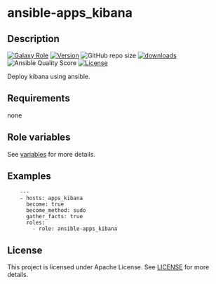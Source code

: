 # ansible-apps_kibana

## Description

[![Galaxy Role](https://img.shields.io/badge/galaxy-apps_kibana-purple?style=flat)](https://galaxy.ansible.com/lotusnoir/apps_kibana)
[![Version](https://img.shields.io/github/release/lotusnoir/ansible-apps_kibana.svg)](https://github.com/lotusnoir/ansible-apps_kibana/releases/latest)
![GitHub repo size](https://img.shields.io/github/repo-size/lotusnoir/ansible-apps_kibana?color=orange&style=flat)
[![downloads](https://img.shields.io/ansible/role/d/)](https://galaxy.ansible.com/lotusnoir/apps_kibana)
![Ansible Quality Score](https://img.shields.io/ansible/quality/)
[![License](https://img.shields.io/badge/license-Apache--2.0-brightgreen?style=flat)](https://opensource.org/licenses/Apache-2.0)

Deploy kibana using ansible.

## Requirements

none

## Role variables

See [variables](/defaults/main.yml) for more details.

## Examples

        ---
        - hosts: apps_kibana
          become: true
          become_method: sudo
          gather_facts: true
          roles:
            - role: ansible-apps_kibana


## License

This project is licensed under Apache License. See [LICENSE](/LICENSE) for more details.

